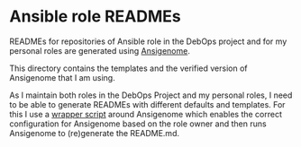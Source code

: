 # Ansible role READMEs

READMEs for repositories of Ansible role in the DebOps project and for my
personal roles are generated using [Ansigenome][].

This directory contains the templates and the verified version of Ansigenome
that I am using.

As I maintain both roles in the DebOps Project and my personal roles, I need to
be able to generate READMEs with different defaults and templates. For this I
use a [wrapper script](../bin/ansigenome-gen) around Ansigenome which enables the correct configuration for
Ansigenome based on the role owner and then runs Ansigenome to (re)generate the
README.md.

[Ansigenome]: https://github.com/nickjj/ansigenome
